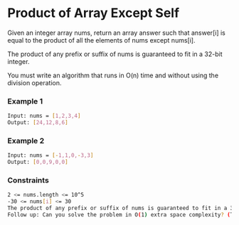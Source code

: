 # Product of Array Except Self

Given an integer array nums, return an array answer such that answer[i] is equal to the product of all the elements of nums except nums[i].

The product of any prefix or suffix of nums is guaranteed to fit in a 32-bit integer.

You must write an algorithm that runs in O(n) time and without using the division operation.

### Example 1
```sh
Input: nums = [1,2,3,4]
Output: [24,12,8,6]
```

### Example 2
```sh
Input: nums = [-1,1,0,-3,3]
Output: [0,0,9,0,0]
```

### Constraints
```sh
2 <= nums.length <= 10^5
-30 <= nums[i] <= 30
The product of any prefix or suffix of nums is guaranteed to fit in a 32-bit integer.
Follow up: Can you solve the problem in O(1) extra space complexity? (The output array does not count as extra space for space complexity analysis.)
```

